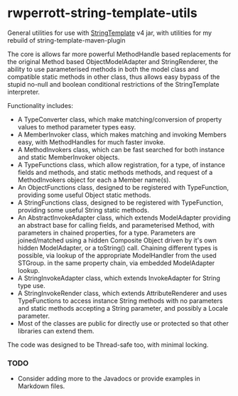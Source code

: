 # rwperrott-string-template-utils
General utilities for use with [StringTemplate](http://www.stringtemplate.org/) v4 jar, with utilities for my rebuild of string-template-maven-plugin

The core is allows far more powerful MethodHandle based replacements for the original Method based ObjectModelAdapter
and StringRenderer, the ability to use parameterised methods in both the model class and compatible static methods in
other class, thus allows easy bypass of the stupid no-null and boolean conditional restrictions of the StringTemplate
interpreter.

Functionality includes:
- A TypeConverter class, which make matching/conversion of property values to method parameter types easy.
- A MemberInvoker class, which makes matching and invoking Members easy, with MethodHandles for much faster invoke.
- A MethodInvokers class, which can be fast searched for both instance and static MemberInvoker objects.
- A TypeFunctions class, which allow registration, for a type, of instance fields and methods, and static methods
  methods, and request of a MethodInvokers object for each a Member name(s).
- An ObjectFunctions class, designed to be registered with TypeFunction, providing some useful Object static methods.
- A StringFunctions class, designed to be registered with TypeFunction, providing some useful String static methods.
- An AbstractInvokeAdapter class, which extends ModelAdapter providing an abstract base for calling fields,
  and parameterised Method, with parameters in chained properties, for a type.  Parameters are joined/matched using a
  hidden Composite Object driven by it's own hidden ModelAdapter, or a toString() call.  Chaining different types is
  possible, via lookup of the appropriate ModelHandler from the used STGroup.
  in the same property chain, via embedded ModelAdapter lookup.
- A StringInvokeAdapter class, which extends InvokeAdapter for String type use.
- A StringInvokeRender class, which extends AttributeRenderer and uses TypeFunctions to access instance String methods
  with no parameters and static methods accepting a String parameter, and possibly a Locale parameter.
- Most of the classes are public for directly use or protected so that other libraries can extend them.

The code was designed to be Thread-safe too, with minimal locking.

### TODO
- Consider adding more to the Javadocs or provide examples in Markdown files.
